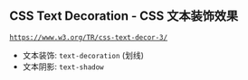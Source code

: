 ## CSS Text Decoration - CSS 文本装饰效果

[`https://www.w3.org/TR/css-text-decor-3/`](https://www.w3.org/TR/css-text-decor-3/)

* 文本装饰: `text-decoration` (划线)
* 文本阴影: `text-shadow`